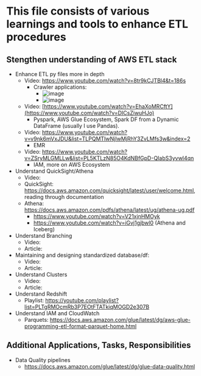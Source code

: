 # This file consists of various learnings and tools to enhance ETL procedures

## Stengthen understanding of AWS ETL stack

- Enhance ETL py files more in depth
   - Video: https://www.youtube.com/watch?v=8tr9kCJTBl4&t=186s
     - Crawler applications:
       - ![image](https://github.com/EthanNorton/ETL-AWS/assets/86625413/d2ba6ae2-21c8-455b-a759-beb68e8ffabc)
       - ![image](https://github.com/EthanNorton/ETL-AWS/assets/86625413/b75207a0-f0a0-4ee4-ae65-a34933b3577e)
   - Video: [https://www.youtube.com/watch?v=EhaXoMRCftY](https://www.youtube.com/watch?v=DICsZiwuHJo)
     - Pyspark, AWS Glue Ecosystem, Spark DF from a Dynamic DataFrame (usually I use Pandas).
   - Video: https://www.youtube.com/watch?v=v9nk6mVxJDU&list=TLPQMTIwNjIwMjRhY3ZvLMfs3w&index=2
     - EMR
   - Video: https://www.youtube.com/watch?v=ZSryMLGMLLw&list=PL5KTLzN85O4KdNBfGpD-QIabS3yvwI4qn
     - IAM, more on AWS Ecosystem
- Understand QuickSight/Athena
   - Video:
   - QuickSight: https://docs.aws.amazon.com/quicksight/latest/user/welcome.html, reading through documentation
   - Athena: https://docs.aws.amazon.com/pdfs/athena/latest/ug/athena-ug.pdf
      - https://www.youtube.com/watch?v=V21xjnHMOyk
      - https://www.youtube.com/watch?v=iGvj1gjbwl0 (Athena and Iceberg)
 - Understand Branching
   - Video:
   - Article:
 - Maintaining and designing standardized database/df:
   - Video:
   - Article:
- Understand Clusters
   - Video:
   - Article:
- Understand Redshift
   - Playlist: https://youtube.com/playlist?list=PLTgRMOcmRb3P7EOtFTATkiqMOGD2e307B
- Understand IAM and CloudWatch
  - Parquets: https://docs.aws.amazon.com/glue/latest/dg/aws-glue-programming-etl-format-parquet-home.html
 
## Additional Applications, Tasks, Responsibilities 

- Data Quality pipelines
  - https://docs.aws.amazon.com/glue/latest/dg/glue-data-quality.html

